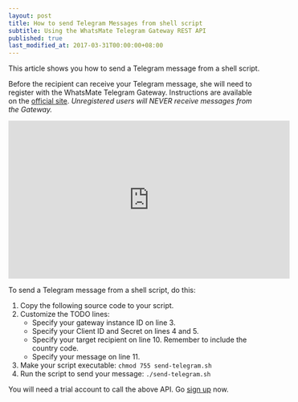 ```yaml
---
layout: post
title: How to send Telegram Messages from shell script
subtitle: Using the WhatsMate Telegram Gateway REST API
published: true
last_modified_at: 2017-03-31T00:00:00+08:00
---
```


This article shows you how to send a Telegram message from a shell script.

Before the recipient can receive your Telegram message, she will need to register with the WhatsMate Telegram Gateway. Instructions are available on the [official site](https://www.whatsmate.net/telegram-gateway-api.html). *Unregistered users will NEVER receive messages from the Gateway.*


<iframe width="560" height="315" src="https://www.youtube.com/embed/NVTLFRtNbLQ?rel=0&cc_load_policy=1" frameborder="0" allowfullscreen></iframe>


To send a Telegram message from a shell script, do this:

1. Copy the following source code to your script.  <script src="https://gist.github.com/whatsmate/c7831b94ff7a97e52f9fe4459e502d2f.js"></script>
2. Customize the TODO lines:
   * Specify your gateway instance ID on line 3.
   * Specify your Client ID and Secret on lines 4 and 5.
   * Specify your target recipient on line 10. Remember to include the country code.
   * Specify your message on line 11.
4. Make your script executable: `chmod 755 send-telegram.sh`
5. Run the script to send your message: `./send-telegram.sh`


You will need a trial account to call the above API. Go [sign up](https://www.whatsmate.net/telegram-gateway-api.html) now.



<br>
<script async src="//pagead2.googlesyndication.com/pagead/js/adsbygoogle.js"></script>
<ins class="adsbygoogle"
     style="display:inline-block;width:728px;height:90px"
     data-ad-client="ca-pub-7383487179928477"
     data-ad-slot="6959057004"></ins>
<script>
(adsbygoogle = window.adsbygoogle || []).push({});
</script>
<br>

